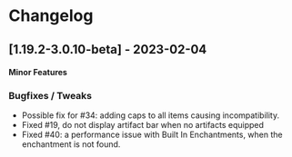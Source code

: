 # Changelog

## [1.19.2-3.0.10-beta] - 2023-02-04
#### Minor Features

### Bugfixes / Tweaks
- Possible fix for #34: adding caps to all items causing incompatibility.
- Fixed #19, do not display artifact bar when no artifacts equipped
- Fixed #40: a performance issue with Built In Enchantments, when the enchantment is not found.